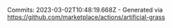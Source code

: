 Commits: 2023-03-02T10:48:19.668Z - Generated via https://github.com/marketplace/actions/artificial-grass
<br>
